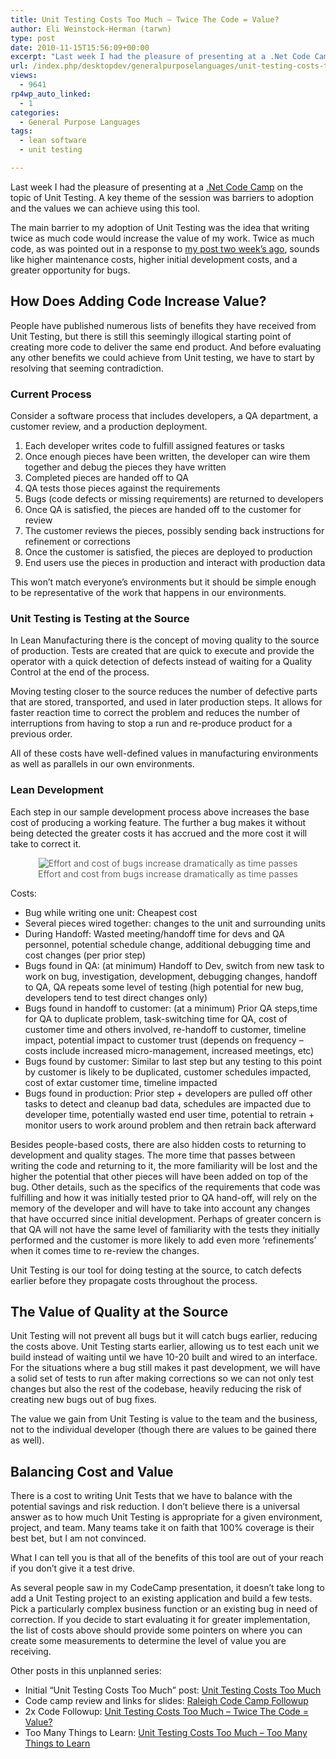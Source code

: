 ```yaml
---
title: Unit Testing Costs Too Much – Twice The Code = Value?
author: Eli Weinstock-Herman (tarwn)
type: post
date: 2010-11-15T15:56:09+00:00
excerpt: "Last week I had the pleasure of presenting at a .Net Code Camp on the topic of Unit Testing. A key theme of the session was barriers to adoption and the values we can achieve using this tool.The main barrier to my adoption of Unit Testing was the idea that writing twice as much code would increase the value of my work. Twice as much code, as was pointed out in a response to my post two week's ago, sounds like higher maintenance costs, higher initial development costs, and a greater opportunity for bugs."
url: /index.php/desktopdev/generalpurposelanguages/unit-testing-costs-too-much-twice-the-co/
views:
  - 9641
rp4wp_auto_linked:
  - 1
categories:
  - General Purpose Languages
tags:
  - lean software
  - unit testing

---
```

Last week I had the pleasure of presenting at a [.Net Code Camp][1] on the topic of Unit Testing. A key theme of the session was barriers to adoption and the values we can achieve using this tool.

The main barrier to my adoption of Unit Testing was the idea that writing twice as much code would increase the value of my work. Twice as much code, as was pointed out in a response to [my post two week&#8217;s ago][2], sounds like higher maintenance costs, higher initial development costs, and a greater opportunity for bugs.

## How Does Adding Code Increase Value?

People have published numerous lists of benefits they have received from Unit Testing, but there is still this seemingly illogical starting point of creating more code to deliver the same end product. And before evaluating any other benefits we could achieve from Unit testing, we have to start by resolving that seeming contradiction.

### Current Process

Consider a software process that includes developers, a QA department, a customer review, and a production deployment. 

  1. Each developer writes code to fulfill assigned features or tasks
  2. Once enough pieces have been written, the developer can wire them together and debug the pieces they have written
  3. Completed pieces are handed off to QA
  4. QA tests those pieces against the requirements
  5. Bugs (code defects or missing requirements) are returned to developers
  6. Once QA is satisfied, the pieces are handed off to the customer for review
  7. The customer reviews the pieces, possibly sending back instructions for refinement or corrections
  8. Once the customer is satisfied, the pieces are deployed to production
  9. End users use the pieces in production and interact with production data

This won&#8217;t match everyone&#8217;s environments but it should be simple enough to be representative of the work that happens in our environments.

### Unit Testing is Testing at the Source

In Lean Manufacturing there is the concept of moving quality to the source of production. Tests are created that are quick to execute and provide the operator with a quick detection of defects instead of waiting for a Quality Control at the end of the process.

Moving testing closer to the source reduces the number of defective parts that are stored, transported, and used in later production steps. It allows for faster reaction time to correct the problem and reduces the number of interruptions from having to stop a run and re-produce product for a previous order.

All of these costs have well-defined values in manufacturing environments as well as parallels in our own environments.

### Lean Development

Each step in our sample development process above increases the base cost of producing a working feature. The further a bug makes it without being detected the greater costs it has accrued and the more cost it will take to correct it.

<div style="text-align: center; color: #666666;">
  <img src="http://www.tiernok.com/LTDBlog/unittesting/UnitTestingGraphs.png" alt="Effort and cost of bugs increase dramatically as time passes" /><br /> Effort and cost from bugs increase dramatically as time passes
</div>

Costs:

  * Bug while writing one unit: Cheapest cost
  * Several pieces wired together: changes to the unit and surrounding units
  * During Handoff: Wasted meeting/handoff time for devs and QA personnel, potential schedule change, additional debugging time and cost changes (per prior step)
  * Bugs found in QA: (at minimum) Handoff to Dev, switch from new task to work on bug, investigation, development, debugging changes, handoff to QA, QA repeats some level of testing (high potential for new bug, developers tend to test direct changes only)
  * Bugs found in handoff to customer: (at a minimum) Prior QA steps,time for QA to duplicate problem, task-switching time for QA, cost of customer time and others involved, re-handoff to customer, timeline impact, potential impact to customer trust (depends on frequency &#8211; costs include increased micro-management, increased meetings, etc)
  * Bugs found by customer: Similar to last step but any testing to this point by customer is likely to be duplicated, customer schedules impacted, cost of extar customer time, timeline impacted
  * Bugs found in production: Prior step + developers are pulled off other tasks to detect and cleanup bad data, schedules are impacted due to developer time, potentially wasted end user time, potential to retrain + monitor users to work around problem and then retrain back afterward

Besides people-based costs, there are also hidden costs to returning to development and quality stages. The more time that passes between writing the code and returning to it, the more familiarity will be lost and the higher the potential that other pieces will have been added on top of the bug. Other details, such as the specifics of the requirements that code was fulfilling and how it was initially tested prior to QA hand-off, will rely on the memory of the developer and will have to take into account any changes that have occurred since initial development. Perhaps of greater concern is that QA will not have the same level of familiarity with the tests they initially performed and the customer is more likely to add even more &#8216;refinements&#8217; when it comes time to re-review the changes.

Unit Testing is our tool for doing testing at the source, to catch defects earlier before they propagate costs throughout the process.

## The Value of Quality at the Source

Unit Testing will not prevent all bugs but it will catch bugs earlier, reducing the costs above. Unit Testing starts earlier, allowing us to test each unit we build instead of waiting until we have 10-20 built and wired to an interface. For the situations where a bug still makes it past development, we will have a solid set of tests to run after making corrections so we can not only test changes but also the rest of the codebase, heavily reducing the risk of creating new bugs out of bug fixes.

The value we gain from Unit Testing is value to the team and the business, not to the individual developer (though there are values to be gained there as well).

## Balancing Cost and Value

There is a cost to writing Unit Tests that we have to balance with the potential savings and risk reduction. I don&#8217;t believe there is a universal answer as to how much Unit Testing is appropriate for a given environment, project, and team. Many teams take it on faith that 100% coverage is their best bet, but I am not convinced. 

What I can tell you is that all of the benefits of this tool are out of your reach if you don’t give it a test drive. 

As several people saw in my CodeCamp presentation, it doesn’t take long to add a Unit Testing project to an existing application and build a few tests. Pick a particularly complex business function or an existing bug in need of correction. If you decide to start evaluating it for greater implementation, the list of costs above should provide some pointers on where you can create some measurements to determine the level of value you are receiving.

Other posts in this unplanned series:

  * Initial &#8220;Unit Testing Costs Too Much&#8221; post: [Unit Testing Costs Too Much][3]
  * Code camp review and links for slides: [Raleigh Code Camp Followup][4]
  * 2x Code Followup: [Unit Testing Costs Too Much &#8211; Twice The Code = Value?][5]
  * Too Many Things to Learn: [Unit Testing Costs Too Much &#8211; Too Many Things to Learn][6]

 [1]: /index.php/DesktopDev/MSTech/raleigh-code-camp-followup "Read my quick CodeCamp review"
 [2]: /index.php/DesktopDev/GeneralPurposeLanguages/unit-testing-costs-too-much "Read the 'Unit testing Costs Too Much' post"
 [3]: /index.php/DesktopDev/GeneralPurposeLanguages/unit-testing-costs-too-much "Check out the first post"
 [4]: /index.php/All/?p=999 "Code Camp review"
 [5]: /index.php/DesktopDev/GeneralPurposeLanguages/unit-testing-costs-too-much-twice-the-co "Read more on the 2x Code topic"
 [6]: /index.php/WebDev/ServerProgramming/unit-testing-costs-too-much-too-many-thi "Read more on the Unit Test Cost topic"